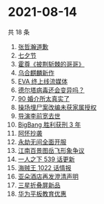 # 2021-08-14

共 18 条

<!-- BEGIN ZHIHUSEARCH -->
<!-- 最后更新时间 Sat Aug 14 2021 11:08:48 GMT+0800 (China Standard Time) -->
1. [张哲瀚道歉](https://www.zhihu.com/search?q=张哲瀚)
1. [七夕节](https://www.zhihu.com/search?q=七夕)
1. [霍尊《披荆斩棘的哥哥》](https://www.zhihu.com/search?q=霍尊)
1. [乌合麒麟新作](https://www.zhihu.com/search?q=乌合麒麟)
1. [EVA 终上线流媒体](https://www.zhihu.com/search?q=eva)
1. [德尔塔病毒还会变异吗？](https://www.zhihu.com/search?q=德尔塔)
1. [90 婚介所太真实了](https://www.zhihu.com/search?q=90婚介所)
1. [操场埋尸案改编未获家属授权](https://www.zhihu.com/search?q=操场埋尸案)
1. [导演李前宽去世](https://www.zhihu.com/search?q=李前宽)
1. [BigBang 胜利获刑 3 年](https://www.zhihu.com/search?q=胜利被捕)
1. [阿怀抄袭](https://www.zhihu.com/search?q=阿怀)
1. [永劫无间全面开服](https://www.zhihu.com/search?q=永劫无间)
1. [江南百景图岳飞形象争议](https://www.zhihu.com/search?q=江南百景图)
1. [一人之下 539 话更新](https://www.zhihu.com/search?q=一人之下)
1. [海贼王 1022 话情报](https://www.zhihu.com/search?q=海贼王)
1. [亚朵酒店再发澄清声明](https://www.zhihu.com/search?q=亚朵)
1. [三星折叠屏新品](https://www.zhihu.com/search?q=三星折叠屏)
1. [华为平板教育优惠](https://www.zhihu.com/search?q=华为平板)
<!-- END ZHIHUSEARCH -->
